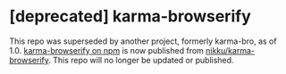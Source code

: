 [deprecated] karma-browserify
================

This repo was superseded by another project, formerly karma-bro, as of 1.0. [karma-browserify on npm](https://www.npmjs.org/package/karma-browserify) is now published from [nikku/karma-browserify](https://github.com/Nikku/karma-browserify). This repo will no longer be updated or published. 
